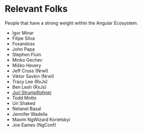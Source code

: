 # Relevant Folks

People that have a strong weight within the Angular Ecosystem.

* Igor Minar
* Filipe Silva
* Foxandxss
* John Papa
* Stephen Fluin
* Minko Gechev
* Miško Hevery
* Jeff Cross (Nrwl)
* Viktor Savkin (Nrwl)
* Tracy Lee (RxJs)
* Ben Lesh (RxJs)
* [Juri Strumpflohner](https://juristr.com/)
* Todd Motto
* Uri Shaked
* Netanel Basal
* Jennifer Wadella
* Maxim NgWizard Korietskyi
* Joe Eames (NgConf)
